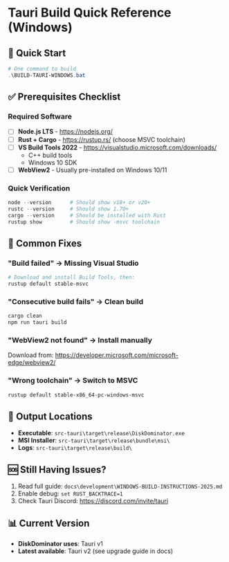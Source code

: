 # Tauri Build Quick Reference (Windows)

## 🚀 Quick Start
```powershell
# One command to build
.\BUILD-TAURI-WINDOWS.bat
```

## ✅ Prerequisites Checklist

### Required Software
- [ ] **Node.js LTS** - https://nodejs.org/
- [ ] **Rust + Cargo** - https://rustup.rs/ (choose MSVC toolchain)
- [ ] **VS Build Tools 2022** - https://visualstudio.microsoft.com/downloads/
  - C++ build tools
  - Windows 10 SDK
- [ ] **WebView2** - Usually pre-installed on Windows 10/11

### Quick Verification
```powershell
node --version      # Should show v18+ or v20+
rustc --version     # Should show 1.70+
cargo --version     # Should be installed with Rust
rustup show         # Should show -msvc toolchain
```

## 🔧 Common Fixes

### "Build failed" → Missing Visual Studio
```powershell
# Download and install Build Tools, then:
rustup default stable-msvc
```

### "Consecutive build fails" → Clean build
```powershell
cargo clean
npm run tauri build
```

### "WebView2 not found" → Install manually
Download from: https://developer.microsoft.com/microsoft-edge/webview2/

### "Wrong toolchain" → Switch to MSVC
```powershell
rustup default stable-x86_64-pc-windows-msvc
```

## 📁 Output Locations
- **Executable**: `src-tauri\target\release\DiskDominator.exe`
- **MSI Installer**: `src-tauri\target\release\bundle\msi\`
- **Logs**: `src-tauri\target\release\build\`

## 🆘 Still Having Issues?
1. Read full guide: `docs\development\WINDOWS-BUILD-INSTRUCTIONS-2025.md`
2. Enable debug: `set RUST_BACKTRACE=1`
3. Check Tauri Discord: https://discord.com/invite/tauri

## 📊 Current Version
- **DiskDominator uses**: Tauri v1
- **Latest available**: Tauri v2 (see upgrade guide in docs)